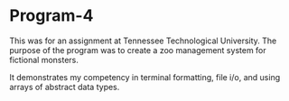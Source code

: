 # Program-4

This was for an assignment at Tennessee Technological University. The purpose of the program was to create a zoo management system for fictional monsters. 

It demonstrates my competency in terminal formatting, file i/o, and using arrays of abstract data types.
